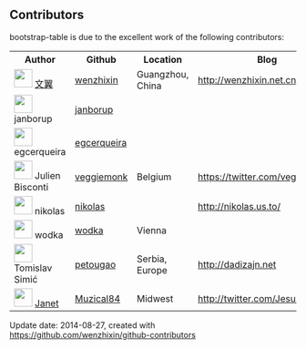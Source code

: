 ## Contributors

bootstrap-table is due to the excellent work of the following contributors:

<table>
<tr>
<th>Author</th>
<th>Github</th>
<th>Location</th>
<th>Blog</th>
<th>Commits</th>
</tr>

<tr>
<td><img src="https://avatars.githubusercontent.com/u/2117018?v=2" width="32" height="32"> <a href="mailto:wenzhixin2010@gmail.com">文翼</a></td>
<td><a href="https://github.com/wenzhixin">wenzhixin</a></td>
<td>Guangzhou, China</td>
<td><a href="http://wenzhixin.net.cn">http://wenzhixin.net.cn</a></td>
<td>244</td>
<tr>
<tr>
<td><img src="https://avatars.githubusercontent.com/u/6866443?v=2" width="32" height="32"> janborup</td>
<td><a href="https://github.com/janborup">janborup</a></td>
<td></td>
<td></td>
<td>3</td>
<tr>
<tr>
<td><img src="https://avatars.githubusercontent.com/u/1701102?v=2" width="32" height="32"> egcerqueira</td>
<td><a href="https://github.com/egcerqueira">egcerqueira</a></td>
<td></td>
<td></td>
<td>1</td>
<tr>
<tr>
<td><img src="https://avatars.githubusercontent.com/u/5487021?v=2" width="32" height="32"> Julien Bisconti</td>
<td><a href="https://github.com/veggiemonk">veggiemonk</a></td>
<td>Belgium</td>
<td><a href="https://twitter.com/veggiemonk">https://twitter.com/veggiemonk</a></td>
<td>1</td>
<tr>
<tr>
<td><img src="https://avatars.githubusercontent.com/u/59292?v=2" width="32" height="32"> nikolas</td>
<td><a href="https://github.com/nikolas">nikolas</a></td>
<td></td>
<td><a href="http://nikolas.us.to/">http://nikolas.us.to/</a></td>
<td>1</td>
<tr>
<tr>
<td><img src="https://avatars.githubusercontent.com/u/385731?v=2" width="32" height="32"> wodka</td>
<td><a href="https://github.com/wodka">wodka</a></td>
<td>Vienna</td>
<td></td>
<td>1</td>
<tr>
<tr>
<td><img src="https://avatars.githubusercontent.com/u/1369261?v=2" width="32" height="32"> Tomislav Simić</td>
<td><a href="https://github.com/petougao">petougao</a></td>
<td>Serbia, Europe</td>
<td><a href="http://dadizajn.net">http://dadizajn.net</a></td>
<td>1</td>
<tr>
<tr>
<td><img src="https://avatars.githubusercontent.com/u/775601?v=2" width="32" height="32"> <a href="mailto:muzical84@hotmail.com">Janet</a></td>
<td><a href="https://github.com/Muzical84">Muzical84</a></td>
<td>Midwest</td>
<td><a href="http://twitter.com/JesusFreak84">http://twitter.com/JesusFreak84</a></td>
<td>1</td>
<tr>

</table>

Update date: 2014-08-27, created with https://github.com/wenzhixin/github-contributors